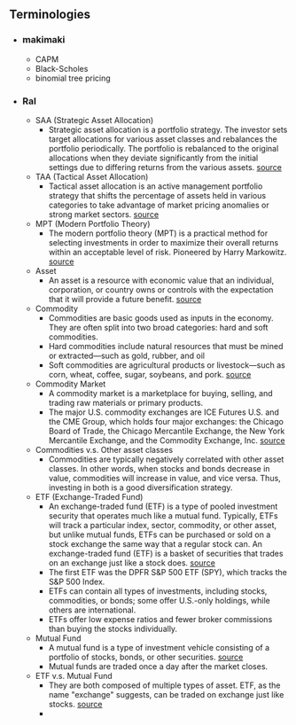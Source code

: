 ## Terminologies
  - ### makimaki
    - CAPM
    - Black-Scholes
    - binomial tree pricing
  - ### Ral
    - SAA (Strategic Asset Allocation)
      - Strategic asset allocation is a portfolio strategy. The investor sets target allocations for various asset classes and rebalances the portfolio periodically. The portfolio is rebalanced to the original allocations when they deviate significantly from the initial settings due to differing returns from the various assets. [source](https://www.investopedia.com/terms/s/strategicassetallocation.asp)  
    - TAA (Tactical Asset Allocation)
      - Tactical asset allocation is an active management portfolio strategy that shifts the percentage of assets held in various categories to take advantage of market pricing anomalies or strong market sectors. [source](https://www.investopedia.com/terms/t/tacticalassetallocation.asp)  
    - MPT (Modern Portfolio Theory)
      - The modern portfolio theory (MPT) is a practical method for selecting investments in order to maximize their overall returns within an acceptable level of risk. Pioneered by Harry Markowitz. [source](https://www.investopedia.com/terms/m/modernportfoliotheory.asp)
    - Asset
      - An asset is a resource with economic value that an individual, corporation, or country owns or controls with the expectation that it will provide a future benefit. [source](https://www.investopedia.com/terms/a/asset.asp)
    - Commodity 
      - Commodities are basic goods used as inputs in the economy. They are often split into two broad categories: hard and soft commodities. 
      - Hard commodities include natural resources that must be mined or extracted—such as gold, rubber, and oil
      - Soft commodities are agricultural products or livestock—such as corn, wheat, coffee, sugar, soybeans, and pork. [source](https://www.investopedia.com/terms/c/commodity-market.asp)
    - Commodity Market
      - A commodity market is a marketplace for buying, selling, and trading raw materials or primary products.
      - The major U.S. commodity exchanges are ICE Futures U.S. and the CME Group, which holds four major exchanges: the Chicago Board of Trade, the Chicago Mercantile Exchange, the New York Mercantile Exchange, and the Commodity Exchange, Inc. [source](https://www.investopedia.com/terms/c/commodity-market.asp)
    - Commodities v.s. Other asset classes
      - Commodities are typically negatively correlated with other asset classes. In other words, when stocks and bonds decrease in value, commodities will increase in value, and vice versa. Thus, investing in both is a good diversification strategy. 
    - ETF (Exchange-Traded Fund)
      - An exchange-traded fund (ETF) is a type of pooled investment security that operates much like a mutual fund. Typically, ETFs will track a particular index, sector, commodity, or other asset, but unlike mutual funds, ETFs can be purchased or sold on a stock exchange the same way that a regular stock can. An exchange-traded fund (ETF) is a basket of securities that trades on an exchange just like a stock does. [source](https://www.investopedia.com/terms/e/etf.asp)
      - The first ETF was the DPFR S&P 500 ETF (SPY), which tracks the S&P 500 Index.
      - ETFs can contain all types of investments, including stocks, commodities, or bonds; some offer U.S.-only holdings, while others are international.
      - ETFs offer low expense ratios and fewer broker commissions than buying the stocks individually. 
    - Mutual Fund
      - A mutual fund is a type of investment vehicle consisting of a portfolio of stocks, bonds, or other securities. [source](https://www.investopedia.com/terms/m/mutualfund.asp)
      - Mutual funds are traded once a day after the market closes.
    - ETF v.s. Mutual Fund
      - They are both composed of multiple types of asset. ETF, as the name "exchange" suggests, can be traded on exchange just like stocks. [source](https://www.investopedia.com/articles/investing/110314/key-differences-between-etfs-and-mutual-funds.asp)
      - 